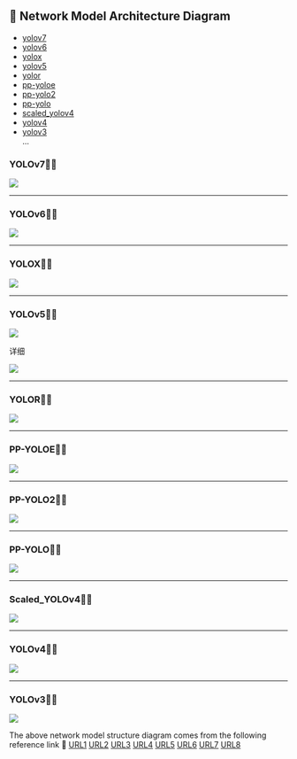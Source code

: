## 🍋 Network Model Architecture Diagram
* [yolov7](#yolov7)
* [yolov6](#yolov7)
* [yolox](#yolox)
* [yolov5](#yolov5)
* [yolor](#yolor)
* [pp-yoloe](#pp-yoloe)
* [pp-yolo2](#pp-yolo2)
* [pp-yolo](#pp-yolo)
* [scaled_yolov4](#scaled_yolov4)
* [yolov4](#yolov4)
* [yolov3](#yolov3)  
...

### YOLOv7🚀🎈

<img src='../image/yolov7_model.jpg'>


______________________________________________________________________

### YOLOv6🚀🎈

<img src='../image/yolov6_model.jpg'>

______________________________________________________________________

### YOLOX🚀🎈

<img src='../image/yolox_model.png'>

______________________________________________________________________

### YOLOv5🚀🎈

<img src='../image/yolov5_model2.png'>

详细

<img src='../image/yolov5_model.jpg'>

______________________________________________________________________

### YOLOR🚀🎈

<img src='../image/yolor_model.jpg'>


______________________________________________________________________

### PP-YOLOE🚀🎈

<img src='../image/ppyoloe_model.png'>

______________________________________________________________________

### PP-YOLO2🚀🎈

<img src='../image/ppyolo2_model.png'>

______________________________________________________________________

### PP-YOLO🚀🎈

<img src='../image/ppyolo_model.png'>

______________________________________________________________________


### Scaled_YOLOv4🚀🎈

<img src='../image/scaled_yolov4.png'>


______________________________________________________________________

### YOLOv4🚀🎈

<img src='../image/yolov4_model.png'>

______________________________________________________________________

### YOLOv3🚀🎈

<img src='../image/yolov3_model.jpg'>

The above network model structure diagram comes from the following reference link 🔗
[URL1](https://zhuanlan.zhihu.com/p/543686792)  [URL2](https://mp.weixin.qq.com/s/DFSROue8InARk-96I_Kptg)  [URL3](https://blog.csdn.net/qq_37541097/article/details/125132817)  [URL4](https://blog.csdn.net/qq_37541097/article/details/123594351)  [URL5](https://zhuanlan.zhihu.com/p/524548477)  [URL6](https://arxiv.org/abs/2011.08036)  [URL7](https://blog.csdn.net/qq_37541097/article/details/123229946)  [URL8](https://zhuanlan.zhihu.com/p/143747206)